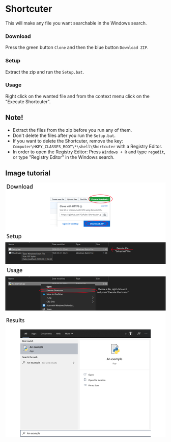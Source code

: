 # Shortcuter
This will make any file you want searchable in the Windows search.

### Download
Press the green button `Clone` and then the blue button `Download ZIP`.

### Setup
Extract the zip and run the `Setup.bat`.

### Usage
Right click on the wanted file and from the context menu click on the "Execute Shortcuter".

## Note!
* Extract the files from the zip before you run any of them.
* Don't delete the files after you run the `Setup.bat`.
* If you want to delete the Shortcuter, remove the key: `Computer\HKEY_CLASSES_ROOT\*\shell\Shortcuter` with a Registry Editor.
* In order to open the Registry Editor: Press `Windows + R` and type `regedit`, or type "Registry Editor" in the Windows search.

## Image tutorial
![Image tutorial](/Images/Image%20tutorial.png)


